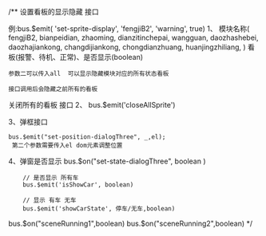 /**
  设置看板的显示隐藏 接口
  <!-- normal
  standby
  warning -->
  例:bus.$emit( 'set-sprite-display', 'fengjiB2', 'warning', true)
  1、 模块名称(  fengjiB2,
                 bianpeidian,
                 zhaoming,
                 dianzitinchepai,
                 wangguan,
                 daozhashebei,
                 daozhajiankong,
                 changdijiankong,
                 chongdianzhuang,
                 huanjingzhiliang, )
      看板(报警、待机、正常)、是否显示(boolean)

    参数二可以传入all  可以显示隐藏模块对应的所有状态看板

    接口调用后会隐藏之前所有的看板
       
    
  关闭所有的看板 接口
  2、 bus.$emit('closeAllSprite')

  3、弹框接口

    bus.$emit("set-position-dialogThree", _,el);
     第二个参数需要传入el dom元素调整位置

  4、弹窗是否显示
    bus.$on("set-state-dialogThree", boolean )

        // 是否显示 所有车
        bus.$emit('isShowCar', boolean)

        // 显示 有车 无车
        bus.$emit('showCarState', 停车/无车,boolean)


   bus.$on("sceneRunning1",boolean)
   bus.$on("sceneRunning2",boolean)
 */